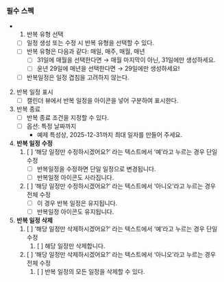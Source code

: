 ### 필수 스펙

- 1. 반복 유형 선택
  - [ ] 일정 생성 또는 수정 시 반복 유형을 선택할 수 있다.
  - [ ] 반복 유형은 다음과 같다: 매일, 매주, 매월, 매년
    - [ ] 31일에 매월을 선택한다면 → 매월 마지막이 아닌, 31일에만 생성하세요.
    - [ ] 윤년 29일에 매년을 선택한다면 → 29일에만 생성하세요!
  - [ ] 반복일정은 일정 겹침을 고려하지 않는다.

2. 반복 일정 표시
   - [ ] 캘린더 뷰에서 반복 일정을 아이콘을 넣어 구분하여 표시한다.
3. 반복 종료
   - [ ] 반복 종료 조건을 지정할 수 있다.
   - [ ] 옵션: 특정 날짜까지
     - 예제 특성상, 2025-12-31까지 최대 일자를 만들어 주세요.
4. **반복 일정 수정**
   1. [ ] ‘해당 일정만 수정하시겠어요?’ 라는 텍스트에서 ‘예’라고 누르는 경우 단일 수정
      - [ ] 반복일정을 수정하면 단일 일정으로 변경됩니다.
      - [ ] 반복일정 아이콘도 사라집니다.
   2. [ ] ‘해당 일정만 수정하시겠어요?’ 라는 텍스트에서 ‘아니오’라고 누르는 경우 전체 수정
      - [ ] 이 경우 반복 일정은 유지됩니다.
      - [ ] 반복일정 아이콘도 유지됩니다.
5. **반복 일정 삭제**
   1. [ ] ‘해당 일정만 삭제하시겠어요?’ 라는 텍스트에서 ‘예’라고 누르는 경우 단일 수정
      1. [ ] 해당 일정만 삭제합니다.
   2. [ ] ‘해당 일정만 삭제하시겠어요?’ 라는 텍스트에서 ‘아니오’라고 누르는 경우 전체 수정
      1. [ ] 반복 일정의 모든 일정을 삭제할 수 있다.
